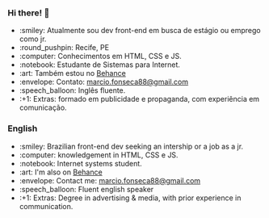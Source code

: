 ### Hi there! 👋

  <ul>
        <li> :smiley: Atualmente sou dev front-end em busca de estágio ou emprego como jr.</li>
        <li> :round_pushpin: Recife, PE</li>
        <li> :computer: Conhecimentos em HTML, CSS e JS.</li>
        <li> :notebook: Estudante de Sistemas para Internet.</li>
        <li> :art: Também estou no <a href="https://behance.net/marcio-fonseca">Behance</a></li>
        <li> :envelope: Contato: <a href="mailto:marcio.fonseca88@gmail.com">marcio.fonseca88@gmail.com</a></li>
        <li> :speech_balloon: Inglês fluente.</li>
        <li>
            :+1: Extras: formado em publicidade e propaganda, com experiência em comunicação.
        </li>
   </ul>
    
    
### English

<ul>
        <li> :smiley: Brazilian front-end dev seeking an intership or a job as a jr. </li>
        <li> :computer: knowledgement in HTML, CSS e JS.</li>
        <li> :notebook: Internet systems student.</li>
        <li> :art: I'm also on <a href="https://behance.net/marcio-fonseca">Behance</a></li>
        <li> :envelope: Contact me: <a href="mailto:marcio.fonseca88@gmail.com">marcio.fonseca88@gmail.com</a></li>
        <li> :speech_balloon: Fluent english speaker</li>
        <li>
            :+1: Extras: Degree in advertising & media, with prior experience in communication.
        </li>
   </ul>

<!--
**fmarcio/fmarcio** is a ✨ _special_ ✨ repository because its `README.md` (this file) appears on your GitHub profile.

Here are some ideas to get you started:

- 🔭 I’m currently working on ...
- 🌱 I’m currently learning ...
- 👯 I’m looking to collaborate on ...
- 🤔 I’m looking for help with ...
- 💬 Ask me about ...
- 📫 How to reach me: ...
- 😄 Pronouns: ...
- ⚡ Fun fact: ...
-->
